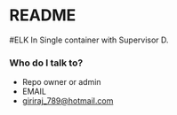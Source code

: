 # README #

#ELK In Single container with Supervisor D.



### Who do I talk to? ###

* Repo owner or admin
* EMAIL
* giriraj_789@hotmail.com